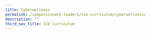```yaml
---
title: Cyberwellness
permalink: /compassionate-leaders/cce-curriculum/cyberwellness/
description: ""
third_nav_title: CCE Curriculum
---
```


